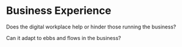 # Business Experience

Does the digital workplace help or hinder those running the business?

Can it adapt to ebbs and flows in the business?

